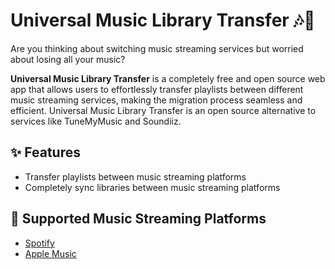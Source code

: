 # Universal Music Library Transfer 🎶🔄

Are you thinking about switching music streaming services but worried about losing all your music?

**Universal Music Library Transfer** is a completely free and open source web app that allows users to effortlessly transfer playlists between different music streaming services, making the migration process seamless and efficient. Universal Music Library Transfer is an open source alternative to services like TuneMyMusic and Soundiiz.

## ✨ Features

- Transfer playlists between music streaming platforms
- Completely sync libraries between music streaming platforms

## 🎵 Supported Music Streaming Platforms

- [Spotify](https://www.spotify.com/)
- [Apple Music](https://www.apple.com/apple-music/)
